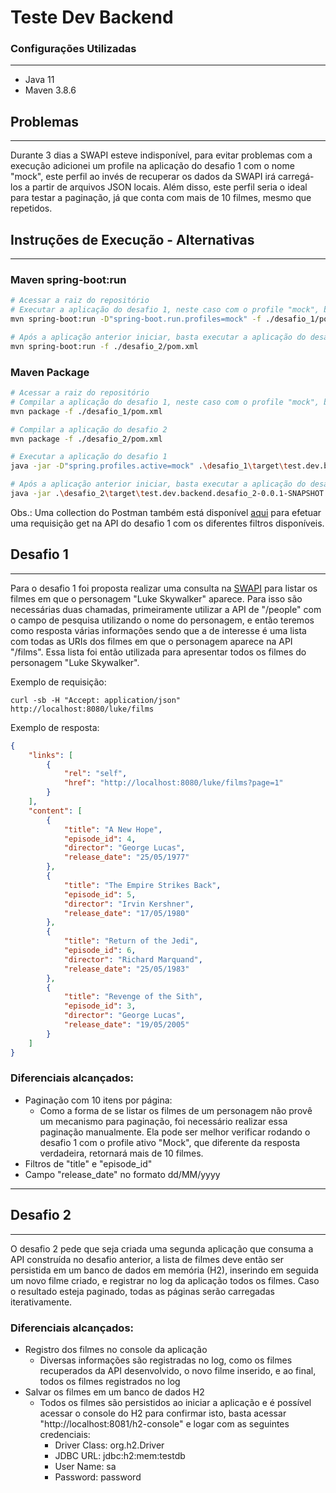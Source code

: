 # Teste Dev Backend

### Configurações Utilizadas

---

- Java 11
- Maven 3.8.6

## Problemas

---

Durante 3 dias a SWAPI esteve indisponível, para evitar problemas com a execução adicionei um profile na aplicação do 
desafio 1 com o nome "mock", este perfil ao invés de recuperar os dados da SWAPI irá carregá-los a partir de arquivos
JSON locais. Além disso, este perfil seria o ideal para testar a paginação, já que conta com mais de 10 filmes, mesmo
que repetidos.

## Instruções de Execução - Alternativas

---

### Maven spring-boot:run
````bash
# Acessar a raiz do repositório
# Executar a aplicação do desafio 1, neste caso com o profile "mock", basta removê-lo para utilizar a real API
mvn spring-boot:run -D"spring-boot.run.profiles=mock" -f ./desafio_1/pom.xml

# Após a aplicação anterior iniciar, basta executar a aplicação do desafio 2
mvn spring-boot:run -f ./desafio_2/pom.xml
````

### Maven Package
````bash
# Acessar a raiz do repositório
# Compilar a aplicação do desafio 1, neste caso com o profile "mock", basta removê-lo para utilizar a SWAPI
mvn package -f ./desafio_1/pom.xml

# Compilar a aplicação do desafio 2
mvn package -f ./desafio_2/pom.xml

# Executar a aplicação do desafio 1
java -jar -D"spring.profiles.active=mock" .\desafio_1\target\test.dev.backend.desafio_1-0.0.1-SNAPSHOT.jar

# Após a aplicação anterior iniciar, basta executar a aplicação do desafio 2
java -jar .\desafio_2\target\test.dev.backend.desafio_2-0.0.1-SNAPSHOT.jar
````

Obs.: Uma collection do Postman também está disponível [aqui](TesteConexa.postman_collection.json) para efetuar uma
requisição get na API do desafio 1 com os diferentes filtros disponíveis.

## Desafio 1

---
Para o desafio 1 foi proposta realizar uma consulta na [SWAPI](https://swapi.dev) para listar os filmes em que
o personagem "Luke Skywalker" aparece. Para isso são necessárias duas chamadas, primeiramente utilizar a API de
"/people" com o campo de pesquisa utilizando o nome do personagem, e então teremos como resposta várias informações
sendo que a de interesse é uma lista com todas as URIs dos filmes em que o personagem aparece na API "/films".
Essa lista foi então utilizada para apresentar todos os filmes do personagem "Luke Skywalker".

Exemplo de requisição:

```console
curl -sb -H "Accept: application/json" http://localhost:8080/luke/films
```

Exemplo de resposta:

```json
{
    "links": [
        {
            "rel": "self",
            "href": "http://localhost:8080/luke/films?page=1"
        }
    ],
    "content": [
        {
            "title": "A New Hope",
            "episode_id": 4,
            "director": "George Lucas",
            "release_date": "25/05/1977"
        },
        {
            "title": "The Empire Strikes Back",
            "episode_id": 5,
            "director": "Irvin Kershner",
            "release_date": "17/05/1980"
        },
        {
            "title": "Return of the Jedi",
            "episode_id": 6,
            "director": "Richard Marquand",
            "release_date": "25/05/1983"
        },
        {
            "title": "Revenge of the Sith",
            "episode_id": 3,
            "director": "George Lucas",
            "release_date": "19/05/2005"
        }
    ]
}
```

### Diferenciais alcançados:


- Paginação com 10 itens por página:
  - Como a forma de se listar os filmes de um personagem não provê um mecanismo para paginação, foi necessário realizar essa paginação manualmente. Ela pode ser melhor verificar rodando o desafio 1 com o profile ativo "Mock", que diferente da resposta verdadeira, retornará mais de 10 filmes.
- Filtros de "title" e "episode_id"
- Campo "release_date" no formato dd/MM/yyyy

---

## Desafio 2

---
O desafio 2 pede que seja criada uma segunda aplicação que consuma a API construída no desafio anterior, a lista de 
filmes deve então ser persistida em um banco de dados em memória (H2), inserindo em seguida um novo filme criado, e 
registrar no log da aplicação todos os filmes. Caso o resultado esteja paginado, todas as páginas serão carregadas 
iterativamente.

### Diferenciais alcançados:

- Registro dos filmes no console da aplicação
  - Diversas informações são registradas no log, como os filmes recuperados da API desenvolvido, o novo filme inserido, e ao final, todos os filmes registrados no log
- Salvar os filmes em um banco de dados H2
  - Todos os filmes são persistidos ao iniciar a aplicação e é possível acessar o console do H2 para confirmar isto, basta acessar "http://localhost:8081/h2-console" e logar com as seguintes credenciais:
    - Driver Class: org.h2.Driver
    - JDBC URL: jdbc:h2:mem:testdb
    - User Name: sa
    - Password: password